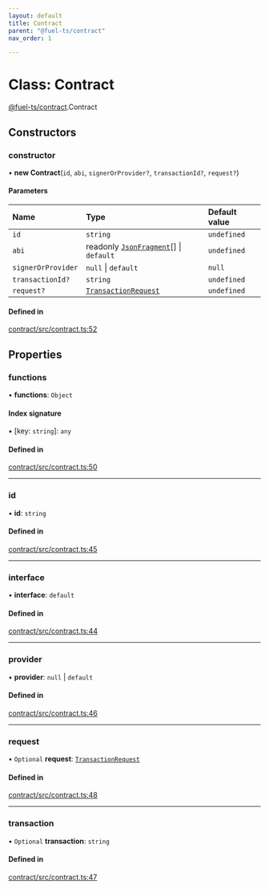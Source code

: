 ```yaml
---
layout: default
title: Contract
parent: "@fuel-ts/contract"
nav_order: 1

---
```


# Class: Contract

[@fuel-ts/contract](../index.md).Contract

## Constructors

### constructor

• **new Contract**(`id`, `abi`, `signerOrProvider?`, `transactionId?`, `request?`)

#### Parameters

| Name | Type | Default value |
| :------ | :------ | :------ |
| `id` | `string` | `undefined` |
| `abi` | readonly [`JsonFragment`](../../fuel-ts-abi-coder/interfaces/JsonFragment.md)[] \| `default` | `undefined` |
| `signerOrProvider` | ``null`` \| `default` | `null` |
| `transactionId?` | `string` | `undefined` |
| `request?` | [`TransactionRequest`](../../fuel-ts-providers/index.md#transactionrequest) | `undefined` |

#### Defined in

[contract/src/contract.ts:52](https://github.com/FuelLabs/fuels-ts/blob/master/packages/contract/src/contract.ts#L52)

## Properties

### functions

• **functions**: `Object`

#### Index signature

▪ [key: `string`]: `any`

#### Defined in

[contract/src/contract.ts:50](https://github.com/FuelLabs/fuels-ts/blob/master/packages/contract/src/contract.ts#L50)

___

### id

• **id**: `string`

#### Defined in

[contract/src/contract.ts:45](https://github.com/FuelLabs/fuels-ts/blob/master/packages/contract/src/contract.ts#L45)

___

### interface

• **interface**: `default`

#### Defined in

[contract/src/contract.ts:44](https://github.com/FuelLabs/fuels-ts/blob/master/packages/contract/src/contract.ts#L44)

___

### provider

• **provider**: ``null`` \| `default`

#### Defined in

[contract/src/contract.ts:46](https://github.com/FuelLabs/fuels-ts/blob/master/packages/contract/src/contract.ts#L46)

___

### request

• `Optional` **request**: [`TransactionRequest`](../../fuel-ts-providers/index.md#transactionrequest)

#### Defined in

[contract/src/contract.ts:48](https://github.com/FuelLabs/fuels-ts/blob/master/packages/contract/src/contract.ts#L48)

___

### transaction

• `Optional` **transaction**: `string`

#### Defined in

[contract/src/contract.ts:47](https://github.com/FuelLabs/fuels-ts/blob/master/packages/contract/src/contract.ts#L47)
